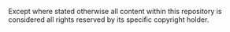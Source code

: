 Except where stated otherwise all content within this repository is considered all rights reserved by its specific copyright holder.